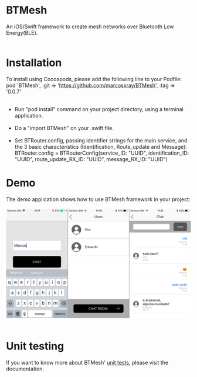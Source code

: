 # BTMesh
An iOS/Swift framework to create mesh networks over Bluetooth Low Energy(BLE).
</br></br>
# Installation
To install using Cocoapods, please add the following line to your Podfile:</br>
pod 'BTMesh', :git => 'https://github.com/marcosxray/BTMesh', :tag => '0.0.7'
</br></br>
* Run "pod install" command on your project directory, using a terminal application.
</br></br>
* Do a "import BTMesh" on your .swift file.
</br></br>
* Set BTRouter.config, passing identifier strings for the main service, and the 3 basic characteristics (Identification, Route_update and Message):</br>
BTRouter.config = BTRouterConfig(service_ID: "UUID",
                                         identification_ID: "UUID",
                                         route_update_RX_ID: "UUID",
                                         message_RX_ID: "UUID")
# Demo
The demo application shows how to use BTMesh framework in your project:
</br></br>
<img src="https://github.com/marcosxray/BTMesh/blob/master/Docs/chat.png" alt="Demo app">
</br></br>
# Unit testing
If you want to know more about BTMesh' <a href="https://github.com/marcosxray/BTMesh/blob/master/Docs/UnitTesting.md">unit tests</a>, please visit the documentation.
